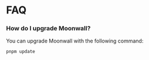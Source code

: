 # FAQ

### How do I upgrade Moonwall?

You can upgrade Moonwall with the following command:

```bash
pnpm update
```

